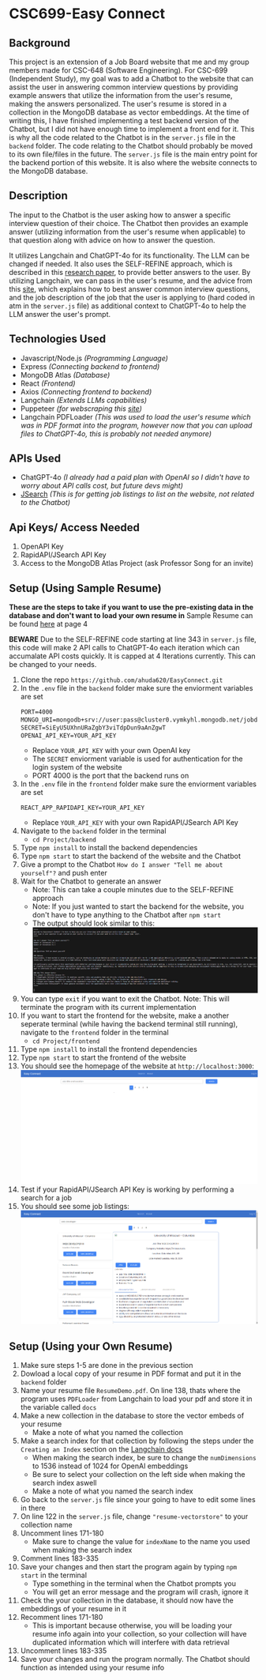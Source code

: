 # CSC699-Easy Connect

## Background
This project is an extension of a Job Board website that me and my group members made for CSC-648 (Software Engineering). For CSC-699 (Independent Study), my goal was to add a Chatbot to the website that can assist the user in answering common interview questions by providing example answers that utilize the information from the user's resume, making the answers personalized. The user's resume is stored in a collection in the MongoDB database as vector embeddings. At the time of writing this, I have finished implementing a test backend version of the Chatbot, but I did not have enough time to implement a front end for it. This is why all the code related to the Chatbot is in the `server.js` file in the `backend` folder.  The code relating to the Chatbot should probably be moved to its own file/files in the future. The `server.js` file is the main entry point for the backend portion of this website. It is also where the website connects to the MongoDB database. 
## Description
The input to the Chatbot is the user asking how to answer a specific interview question of their choice. The Chatbot then provides an example answer (utilizing information from the user's resume when applicable) to that question along with advice on how to answer the question. 

It utilizes Langchain and ChatGPT-4o for its functionality. The LLM can be changed if needed. It also uses the SELF-REFINE approach, which is described in this [research paper](https://arxiv.org/pdf/2303.17651), to provide better answers to the user. By utilizing Langchain, we can pass in the user's resume, and the advice from this [site](https://www.themuse.com/advice/interview-questions-and-answers), which explains how to best answer common interview questions, and the job description of the job that the user is applying to (hard coded in atm in the `server.js` file) as additional context to ChatGPT-4o to help the LLM answer the user's prompt. 

## Technologies Used
 - Javascript/Node.js *(Programming Language)*
 - Express *(Connecting backend to frontend)*
 - MongoDB Atlas *(Database)*
 - React *(Frontend)*
 - Axios *(Connecting frontend to backend)*
 - Langchain *(Extends LLMs capabilities)*
 - Puppeteer *(for webscraping this [site](https://www.themuse.com/advice/interview-questions-and-answers))*
 - Langchain PDFLoader *(This was used to load the user's resume which was in PDF format into the program, however now that you can upload files to ChatGPT-4o, this is probably not needed anymore)*

## APIs Used
 - ChatGPT-4o *(I already had a paid plan with OpenAI so I didn't have to worry about API calls cost, but future devs might)*
 - [JSearch](https://rapidapi.com/letscrape-6bRBa3QguO5/api/jsearch) *(This is for getting job listings to list on the website, not related to the Chatbot)*
## **Api Keys/ Access Needed**
1. OpenAPI Key
2. RapidAPI/JSearch API Key
3. Access to the MongoDB Atlas Project (ask Professor Song for an invite)

## Setup (Using Sample Resume)
**These are the steps to take if you want to use the pre-existing data in the database and don't want to load your own resume in**
Sample Resume can be found [here](https://www.cmu.edu/career/documents/sample-resumes-cover-letters/sample-resumes_scs.pdf) at page 4

**BEWARE** 
Due to the SELF-REFINE code starting at line 343 in `server.js` file, this code will make 2 API calls to ChatGPT-4o each iteration which can accumalate API costs quickly. It is capped at 4 Iterations currently. This can be changed to your needs.

1. Clone the repo `https://github.com/ahuda620/EasyConnect.git`
2. In the `.env` file in the `backend` folder make sure the enviorment variables are set
    ```
    PORT=4000
    MONGO_URI=mongodb+srv://user:pass@cluster0.vymkyhl.mongodb.net/jobdatabase
    SECRET=SiEyU5UXhnURaZgbY3viTdpDun9aAnZgwT
    OPENAI_API_KEY=YOUR_API_KEY
    ```
    - Replace `YOUR_API_KEY` with your own OpenAI key
    - The `SECRET` enviorment variable is used for authentication for the login system of the website
    - PORT 4000 is the port that the backend runs on
3. In the `.env` file in the `frontend` folder make sure the enviorment variables are set
    ```
    REACT_APP_RAPIDAPI_KEY=YOUR_API_KEY
    ```
    - Replace `YOUR_API_KEY` with your own RapidAPI/JSearch API Key
4. Navigate to the `backend` folder in the terminal
    - `cd Project/backend`
5. Type `npm install` to install the backend dependencies
6. Type `npm start` to start the backend of the website and the Chatbot
7. Give a prompt to the Chatbot `How do I answer "Tell me about yourself"?` and push enter
8. Wait for the Chatbot to generate an answer
    - Note: This can take a couple minutes due to the SELF-REFINE approach
    - Note: If you just wanted to start the backend for the website, you don't have to type anything to the Chatbot after `npm start`
    - The output should look similar to this:
![Chatbot Output](chatbot_output_example.png)
9. You can type `exit` if you want to exit the Chatbot. Note: This will terminate the program with its current implementation
10. If you want to start the frontend for the website, make a another seperate terminal (while having the backend terminal still running), navigate to the `frontend` folder in the terminal
    - `cd Project/frontend`
11. Type `npm install` to install the frontend dependencies
12. Type `npm start` to start the frontend of the website
13. You should see the homepage of the website at `http://localhost:3000`:
![Homepage](homepage.png)
14. Test if your RapidAPI/JSearch API Key is working by performing a search for a job
15. You should see some job listings:
![Example Search](examplesearch.png)

## Setup (Using your Own Resume)
1. Make sure steps 1-5 are done in the previous section
2. Dowload a local copy of your resume in PDF format and put it in the `backend` folder
3. Name your resume file `ResumeDemo.pdf`. On line 138, thats where the program uses `PDFLoader` from Langchain to load your pdf and store it in the variable called `docs`
4. Make a new collection in the database to store the vector embeds of your resume
    - Make a note of what you named the collection
5. Make a search index for that collection by following the steps under the `Creating an Index` section on the [Langchain docs](https://js.langchain.com/v0.1/docs/integrations/vectorstores/mongodb_atlas/)
    - When making the search index, be sure to change the `numDimensions` to 1536 instead of 1024 for OpenAI embeddings
    - Be sure to select your collection on the left side when making the search index aswell
    - Make a note of what you named the search index
6. Go back to the `server.js` file since your going to have to edit some lines in there
7. On line 122 in the `server.js` file, change `"resume-vectorstore"` to your collection name
8. Uncomment lines 171-180
    - Make sure to change the value for `indexName` to the name you used when making the search index
9. Comment lines 183-335
10. Save your changes and then start the program again by typing `npm start` in the terminal
    - Type something in the terminal when the Chatbot prompts you
    - You will get an error message and the program will crash, ignore it
11. Check the your collection in the database, it should now have the embeddings of your resume in it
12. Recomment lines 171-180
    - This is important because otherwise, you will be loading your resume info again into your collection, so your collection will have duplicated information which will interfere with data retrieval
13. Uncomment lines 183-335
14. Save your changes and run the program normally. The Chatbot should function as intended using your resume info


